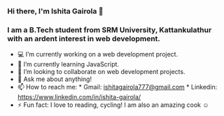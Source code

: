 ### Hi there, I'm Ishita Gairola :wave:

### I am a B.Tech student from SRM University, Kattankulathur with an ardent interest in web development.

-   :computer: I’m currently working on a web development project.
-   🌱 I’m currently learning JavaScript.
-   👯 I’m looking to collaborate on web development projects.
-   💬 Ask me about anything!
-   📫 How to reach me: * Gmail: ishitagairola777@gmail.com 
                        * Linkedin: https://www.linkedin.com/in/ishita-gairola/
-   ⚡ Fun fact: I love to reading, cycling! I am also an amazing cook :relaxed:

